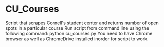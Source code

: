 # CU_Courses
Script that scrapes Cornell's student center and returns number of open spots in a particular course
Run script from command line using the following command: python cu_courses.py
You need to have Chrome browser as well as ChromeDrive installed inorder for script to work.
